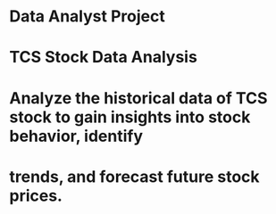 # Data Analyst Project

# TCS Stock Data Analysis

#  Analyze the historical data of TCS stock to gain insights into stock behavior, identify
# trends, and forecast future stock prices.


